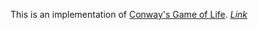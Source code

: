 This is an implementation of [Conway's Game of Life](https://en.wikipedia.org/wiki/Conway%27s_Game_of_Life).
[<i>Link</i>](https://garrettng.github.io/game-of-life/)
